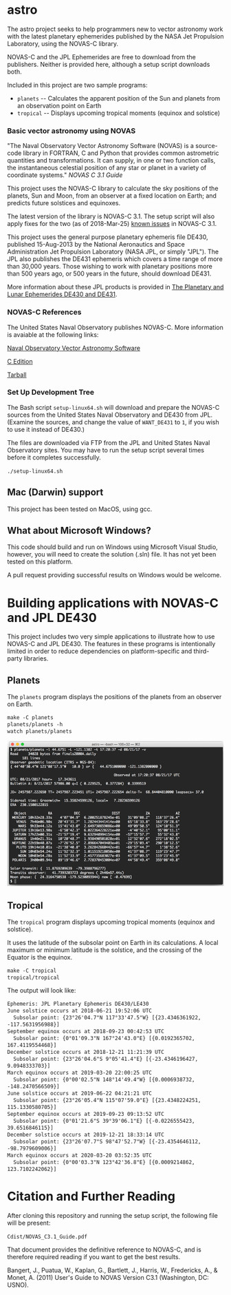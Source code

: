 # astro

The astro project seeks to help programmers new to vector
astronomy work with the latest planetary ephemerides
published by the NASA Jet Propulsion Laboratory, using
the NOVAS-C library.

NOVAS-C and the JPL Ephemerides are free to download from the publishers.
Neither is provided here, although a setup script downloads both.

Included in this project are two sample programs:

* `planets` -- Calculates the apparent position of the Sun
and planets from an observation point on Earth
* `tropical` -- Displays upcoming tropical moments (equinox and solstice)

### Basic vector astronomy using NOVAS

"The Naval Observatory Vector Astronomy Software (NOVAS) is a source-code
library in FORTRAN, C and Python that provides common astrometric quantities
and transformations. It can supply, in one or two function calls, the
instantaneous celestial position of any star or planet in a variety of
coordinate systems."
_NOVAS C 3.1 Guide_

This project uses the NOVAS-C library to calculate the sky positions of
the planets, Sun and Moon, from an observer at a fixed location on Earth;
and predicts future solstices and equinoxes.

The latest version of the library is NOVAS-C 3.1.
The setup script will also apply fixes for the two (as of 2018-Mar-25)
[known issues](http://aa.usno.navy.mil/software/novas/novas_faq.php)
in NOVAS-C 3.1.

This project uses the general purpose planetary ephemeris file DE430, published
15-Aug-2013 by the National Aeronautics and Space Administration
Jet Propulsion Laboratory (NASA JPL, or simply "JPL"). The JPL also publishes
the DE431 ephemeris which covers a time range of more than 30,000 years.
Those wishing to work with planetary positions more than 500 years ago, or 500 years
in the future, should download DE431.

More information about these JPL products is provided in
[The Planetary and Lunar Ephemerides DE430 and DE431](https://naif.jpl.nasa.gov/pub/naif/generic_kernels/spk/planets/de430_and_de431.pdf).

### NOVAS-C References

The United States Naval Observatory publishes NOVAS-C. More information is avaiable
at the following links:

[Naval Observatory Vector Astronomy Software](http://aa.usno.navy.mil/software/novas/novas_info.php)

[C Edition](http://aa.usno.navy.mil/software/novas/novas_c/novasc_info.php)

[Tarball](http://aa.usno.navy.mil/software/novas/novas_c/novasc3.1.tar.gz)


### Set Up Development Tree

The Bash script `setup-linux64.sh` will download and prepare the
NOVAS-C sources from the United States Naval Observatory and DE430
from JPL. (Examine the sources, and change the value of `WANT_DE431`
to `1`, if you wish to use it instead of DE430.)

The files are downloaded via FTP from the JPL and United States
Naval Observatory sites. You may have to run the setup script
several times before it completes successfully.

`./setup-linux64.sh`

## Mac (Darwin) support

This project has been tested on MacOS, using gcc.

## What about Microsoft Windows?

This code should build and run on Windows using Microsoft
Visual Studio, however, you will need to create the solution (.sln)
file. It has not yet been tested on this platform.

A pull request providing successful results on Windows would be welcome.

# Building applications with NOVAS-C and JPL DE430

This project includes two very simple applications to illustrate
how to use NOVAS-C and JPL DE430. The features in these programs is
intentionally limited in order to reduce dependencies on platform-specific
and third-party libraries.

## Planets

The `planets` program displays the positions of the planets from an
observer on Earth.

```
make -C planets
planets/planets -h
watch planets/planets
```

![Screen shot of planets](demo.png)

## Tropical

The `tropical` program displays upcoming tropical moments
(equinox and solstice).

It uses the latitude of the subsolar point on Earth in its
calculations. A local maximum or minimum latitude is the
solstice, and the crossing of the Equator is the equinox.

```
make -C tropical
tropical/tropical
```

The output will look like:
```
Ephemeris: JPL Planetary Ephemeris DE430/LE430
June solstice occurs at 2018-06-21 19:52:06 UTC
  Subsolar point: {23°26'04.7"N 117°33'47.5"W} [{23.4346361922, -117.5631956988}]
September equinox occurs at 2018-09-23 00:42:53 UTC
  Subsolar point: {0°01'09.3"N 167°24'43.0"E} [{0.0192365702, 167.4119554468}]
December solstice occurs at 2018-12-21 11:21:39 UTC
  Subsolar point: {23°26'04.6"S 9°05'41.4"E} [{-23.4346196427, 9.0948333703}]
March equinox occurs at 2019-03-20 22:00:25 UTC
  Subsolar point: {0°00'02.5"N 148°14'49.4"W} [{0.0006938732, -148.2470566509}]
June solstice occurs at 2019-06-22 04:21:21 UTC
  Subsolar point: {23°26'05.4"N 115°07'59.0"E} [{23.4348224251, 115.1330580705}]
September equinox occurs at 2019-09-23 09:13:52 UTC
  Subsolar point: {0°01'21.6"S 39°39'06.1"E} [{-0.0226555423, 39.6516846115}]
December solstice occurs at 2019-12-21 18:33:14 UTC
  Subsolar point: {23°26'07.7"S 98°47'52.7"W} [{-23.4354646112, -98.7979609006}]
March equinox occurs at 2020-03-20 03:52:35 UTC
  Subsolar point: {0°00'03.3"N 123°42'36.8"E} [{0.0009214862, 123.7102242062}]
```

# Citation and Further Reading

After cloning this repository and running the setup script, the
following file will be present:

`Cdist/NOVAS_C3.1_Guide.pdf`

That document provides the definitive reference to NOVAS-C, and is
therefore required reading if you want to get the best results.

Bangert, J., Puatua, W., Kaplan, G., Bartlett, J., Harris, W., Fredericks, A., & Monet, A. (2011) User's Guide to NOVAS Version C3.1 (Washington, DC: USNO).
